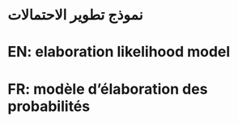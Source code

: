 # نموذج تطوير الاحتمالات

# EN: elaboration likelihood model

# FR: modèle d’élaboration des probabilités
